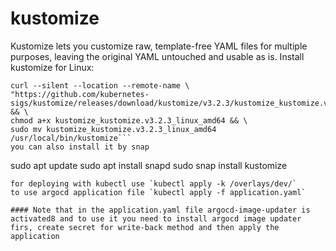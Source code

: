 # kustomize
Kustomize lets you customize raw, template-free YAML files for multiple purposes, leaving the original YAML untouched and usable as is.
Install kustomize for Linux:
```
curl --silent --location --remote-name \
"https://github.com/kubernetes-sigs/kustomize/releases/download/kustomize/v3.2.3/kustomize_kustomize.v3.2.3_linux_amd64" && \
chmod a+x kustomize_kustomize.v3.2.3_linux_amd64 && \
sudo mv kustomize_kustomize.v3.2.3_linux_amd64 /usr/local/bin/kustomize```
you can also install it by snap
```
sudo apt update
sudo apt install snapd
sudo snap install kustomize
```
for deploying with kubectl use `kubectl apply -k /overlays/dev/`
to use argocd application file `kubectl apply -f application.yaml`

#### Note that in the application.yaml file argocd-image-updater is activated8 and to use it you need to install argocd image updater firs, create secret for write-back method and then apply the application
